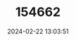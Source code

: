 ---
title: "154662"
category: "Stellifer fuerthii"
draft: false
date: 2024-02-22 13:03:51
languages:
  Spanish; Castilian: ["Chogorro Blanco", "Corvinita Blanca"]
  English: ["White Stardrum"]
---